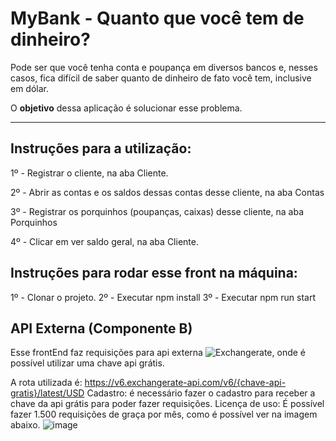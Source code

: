 # MyBank - Quanto que você tem de dinheiro?

Pode ser que você tenha conta e poupança em diversos bancos e, nesses casos, fica difícil de saber quanto de dinheiro de fato você tem, inclusive em dólar.

O **objetivo** dessa aplicação é solucionar esse problema.

------------------------------------------------------------------------------------------------------------------------------------------------------

## Instruções para a utilização:

1º - Registrar o cliente, na aba Cliente.

2º - Abrir as contas e os saldos dessas contas desse cliente, na aba Contas

3º - Registrar os porquinhos (poupanças, caixas) desse cliente, na aba Porquinhos

4º - Clicar em ver saldo geral, na aba Cliente.

## Instruções para rodar esse front na máquina:

1º - Clonar o projeto.
2º - Executar npm install
3º - Executar npm run start

## API Externa (Componente B)
Esse frontEnd faz requisições para api externa ![Exchangerate](https://www.exchangerate-api.com/), onde é possível utilizar uma chave api grátis.

A rota utilizada é: https://v6.exchangerate-api.com/v6/{chave-api-gratis}/latest/USD
Cadastro: é necessário fazer o cadastro para receber a chave da api grátis para poder fazer requisições.
Licença de uso: É possível fazer 1.500 requisições de graça por mês, como é possível ver na imagem abaixo.
![image](https://github.com/venancioigor/puc_mvp03_frontend/assets/62806428/742efade-bc75-47d6-af03-31dc5e7b30b9)
